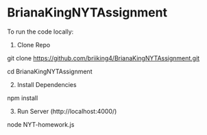 # BrianaKingNYTAssignment

To run the code locally:

1. Clone Repo

git clone https://github.com/briiking4/BrianaKingNYTAssignment.git 

cd BrianaKingNYTAssignment

2. Install Dependencies

npm install

3. Run Server (http://localhost:4000/)

node NYT-homework.js

